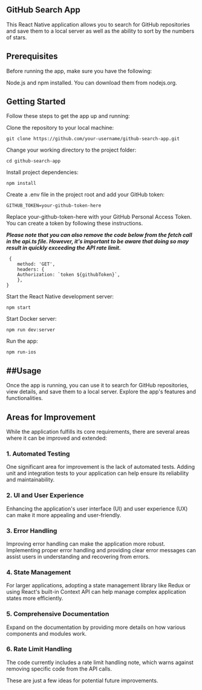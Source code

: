 ## GitHub Search App

This React Native application allows you to search for GitHub repositories and save them to a local server as well as the ability to sort by the numbers of stars.

## Prerequisites

Before running the app, make sure you have the following:

Node.js and npm installed. You can download them from nodejs.org.

## Getting Started

Follow these steps to get the app up and running:

Clone the repository to your local machine:

```shell
git clone https://github.com/your-username/github-search-app.git
```

Change your working directory to the project folder:

```shell
cd github-search-app
```

Install project dependencies:

```shell
npm install
```

Create a .env file in the project root and add your GitHub token:

```shell
GITHUB_TOKEN=your-github-token-here
```

Replace your-github-token-here with your GitHub Personal Access Token. You can create a token by following these instructions.

**_Please note that you can also remove the code below from the fetch call in the api.ts file. However, it's important to be aware that doing so may result in quickly exceeding the API rate limit._**

```
 {
    method: 'GET',
    headers: {
    Authorization: `token ${githubToken}`,
    },
}
```

Start the React Native development server:

```shell
npm start
```

Start Docker server:

```
npm run dev:server
```

Run the app:

```shell
npm run-ios
```

## ##Usage

Once the app is running, you can use it to search for GitHub repositories, view details, and save them to a local server. Explore the app's features and functionalities.

## Areas for Improvement

While the application fulfills its core requirements, there are several areas where it can be improved and extended:

### 1. Automated Testing

One significant area for improvement is the lack of automated tests. Adding unit and integration tests to your application can help ensure its reliability and maintainability.

### 2. UI and User Experience

Enhancing the application's user interface (UI) and user experience (UX) can make it more appealing and user-friendly.

### 3. Error Handling

Improving error handling can make the application more robust. Implementing proper error handling and providing clear error messages can assist users in understanding and recovering from errors.

### 4. State Management

For larger applications, adopting a state management library like Redux or using React's built-in Context API can help manage complex application states more efficiently.

### 5. Comprehensive Documentation

Expand on the documentation by providing more details on how various components and modules work.

### 6. Rate Limit Handling

The code currently includes a rate limit handling note, which warns against removing specific code from the API calls.

These are just a few ideas for potential future improvements.
